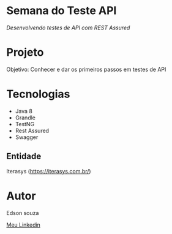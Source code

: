 # Semana do Teste API 

*Desenvolvendo testes de API com REST Assured*

# Projeto

Objetivo: Conhecer e dar os primeiros passos em testes de API

# Tecnologias

* Java 8
* Grandle
* TestNG
* Rest Assured
* Swagger


## Entidade

Iterasys (https://iterasys.com.br/)





# Autor
Edson souza

[Meu Linkedin](https://www.linkedin.com/in/edsonfrs/)

 
